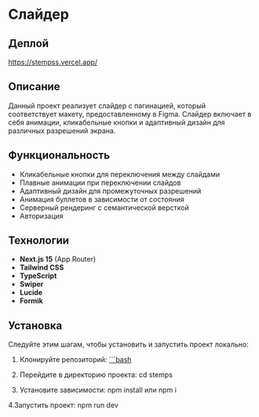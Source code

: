 # Слайдер 

## Деплой
https://stempss.vercel.app/

## Описание

Данный проект реализует слайдер с пагинацией, который соответствует макету, предоставленному в Figma. Слайдер включает в себя анимации, кликабельные кнопки и адаптивный дизайн для различных разрешений экрана.

## Функциональность

- Кликабельные кнопки для переключения между слайдами
- Плавные анимации при переключении слайдов
- Адаптивный дизайн для промежуточных разрешений
- Анимация буллетов в зависимости от состояния
- Серверный рендеринг с семантической версткой
- Авторизация

## Технологии

- **Next.js 15** (App Router)
- **Tailwind CSS**
- **TypeScript**
- **Swiper**
- **Lucide**
- **Formik**
  

## Установка

Следуйте этим шагам, чтобы установить и запустить проект локально:

1. Клонируйте репозиторий:
   [```bash](https://github.com/Mageln/stemps.git)

2. Перейдите в директорию проекта:
cd stemps   

3. Установите зависимости:
npm install или npm i

4.Запустить проект:
npm run dev
